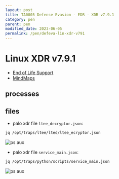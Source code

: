 ```yaml
---
layout: post
title: TA0005 Defense Evasion - EDR - XDR v7.9.1
category: pen
parent: pen
modified_date: 2023-06-05
permalink: /pen/defeva-lin-xdr-v791
---
```


# Linux XDR v7.9.1

<!-- vscode-markdown-toc -->
* [End of Life Support](#EndofLifeSupport)
* [MindMaps](#MindMaps)

<!-- vscode-markdown-toc-config
	numbering=false
	autoSave=true
	/vscode-markdown-toc-config -->
<!-- /vscode-markdown-toc -->

## processes

## files

* palo xdr file ```ltee_decryptor.json```:
```bash
jq /opt/traps/ltee/lted/ltee_ecryptor.json
```
![ps aux](/assets/images/xdr-file-ltee_decryptor.json.png)

* palo xdr file ```service_main.json```:
```bash
jq /opt/traps/python/scripts/service_main.json
```
![ps aux](/assets/images/xdr-file-services.json.png)